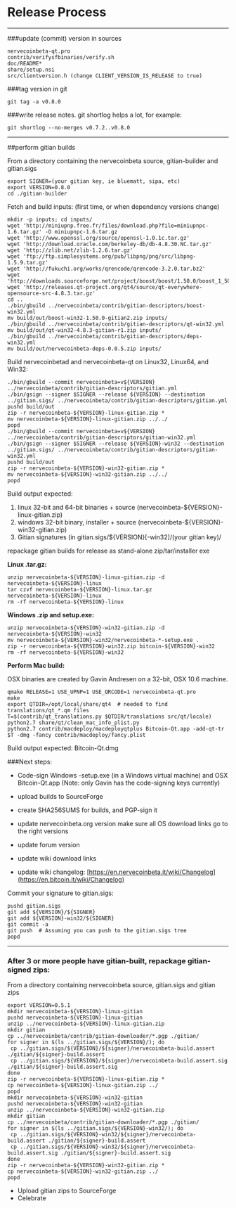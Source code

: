 Release Process
====================

* * *

###update (commit) version in sources


	nervecoinbeta-qt.pro
	contrib/verifysfbinaries/verify.sh
	doc/README*
	share/setup.nsi
	src/clientversion.h (change CLIENT_VERSION_IS_RELEASE to true)

###tag version in git

	git tag -a v0.8.0

###write release notes. git shortlog helps a lot, for example:

	git shortlog --no-merges v0.7.2..v0.8.0

* * *

##perform gitian builds

 From a directory containing the nervecoinbeta source, gitian-builder and gitian.sigs
  
	export SIGNER=(your gitian key, ie bluematt, sipa, etc)
	export VERSION=0.8.0
	cd ./gitian-builder

 Fetch and build inputs: (first time, or when dependency versions change)

	mkdir -p inputs; cd inputs/
	wget 'http://miniupnp.free.fr/files/download.php?file=miniupnpc-1.6.tar.gz' -O miniupnpc-1.6.tar.gz
	wget 'http://www.openssl.org/source/openssl-1.0.1c.tar.gz'
	wget 'http://download.oracle.com/berkeley-db/db-4.8.30.NC.tar.gz'
	wget 'http://zlib.net/zlib-1.2.6.tar.gz'
	wget 'ftp://ftp.simplesystems.org/pub/libpng/png/src/libpng-1.5.9.tar.gz'
	wget 'http://fukuchi.org/works/qrencode/qrencode-3.2.0.tar.bz2'
	wget 'http://downloads.sourceforge.net/project/boost/boost/1.50.0/boost_1_50_0.tar.bz2'
	wget 'http://releases.qt-project.org/qt4/source/qt-everywhere-opensource-src-4.8.3.tar.gz'
	cd ..
	./bin/gbuild ../nervecoinbeta/contrib/gitian-descriptors/boost-win32.yml
	mv build/out/boost-win32-1.50.0-gitian2.zip inputs/
	./bin/gbuild ../nervecoinbeta/contrib/gitian-descriptors/qt-win32.yml
	mv build/out/qt-win32-4.8.3-gitian-r1.zip inputs/
	./bin/gbuild ../nervecoinbeta/contrib/gitian-descriptors/deps-win32.yml
	mv build/out/nervecoinbeta-deps-0.0.5.zip inputs/

 Build nervecoinbetad and nervecoinbeta-qt on Linux32, Linux64, and Win32:
  
	./bin/gbuild --commit nervecoinbeta=v${VERSION} ../nervecoinbeta/contrib/gitian-descriptors/gitian.yml
	./bin/gsign --signer $SIGNER --release ${VERSION} --destination ../gitian.sigs/ ../nervecoinbeta/contrib/gitian-descriptors/gitian.yml
	pushd build/out
	zip -r nervecoinbeta-${VERSION}-linux-gitian.zip *
	mv nervecoinbeta-${VERSION}-linux-gitian.zip ../../
	popd
	./bin/gbuild --commit nervecoinbeta=v${VERSION} ../nervecoinbeta/contrib/gitian-descriptors/gitian-win32.yml
	./bin/gsign --signer $SIGNER --release ${VERSION}-win32 --destination ../gitian.sigs/ ../nervecoinbeta/contrib/gitian-descriptors/gitian-win32.yml
	pushd build/out
	zip -r nervecoinbeta-${VERSION}-win32-gitian.zip *
	mv nervecoinbeta-${VERSION}-win32-gitian.zip ../../
	popd

  Build output expected:

  1. linux 32-bit and 64-bit binaries + source (nervecoinbeta-${VERSION}-linux-gitian.zip)
  2. windows 32-bit binary, installer + source (nervecoinbeta-${VERSION}-win32-gitian.zip)
  3. Gitian signatures (in gitian.sigs/${VERSION}[-win32]/(your gitian key)/

repackage gitian builds for release as stand-alone zip/tar/installer exe

**Linux .tar.gz:**

	unzip nervecoinbeta-${VERSION}-linux-gitian.zip -d nervecoinbeta-${VERSION}-linux
	tar czvf nervecoinbeta-${VERSION}-linux.tar.gz nervecoinbeta-${VERSION}-linux
	rm -rf nervecoinbeta-${VERSION}-linux

**Windows .zip and setup.exe:**

	unzip nervecoinbeta-${VERSION}-win32-gitian.zip -d nervecoinbeta-${VERSION}-win32
	mv nervecoinbeta-${VERSION}-win32/nervecoinbeta-*-setup.exe .
	zip -r nervecoinbeta-${VERSION}-win32.zip bitcoin-${VERSION}-win32
	rm -rf nervecoinbeta-${VERSION}-win32

**Perform Mac build:**

  OSX binaries are created by Gavin Andresen on a 32-bit, OSX 10.6 machine.

	qmake RELEASE=1 USE_UPNP=1 USE_QRCODE=1 nervecoinbeta-qt.pro
	make
	export QTDIR=/opt/local/share/qt4  # needed to find translations/qt_*.qm files
	T=$(contrib/qt_translations.py $QTDIR/translations src/qt/locale)
	python2.7 share/qt/clean_mac_info_plist.py
	python2.7 contrib/macdeploy/macdeployqtplus Bitcoin-Qt.app -add-qt-tr $T -dmg -fancy contrib/macdeploy/fancy.plist

 Build output expected: Bitcoin-Qt.dmg

###Next steps:

* Code-sign Windows -setup.exe (in a Windows virtual machine) and
  OSX Bitcoin-Qt.app (Note: only Gavin has the code-signing keys currently)

* upload builds to SourceForge

* create SHA256SUMS for builds, and PGP-sign it

* update nervecoinbeta.org version
  make sure all OS download links go to the right versions

* update forum version

* update wiki download links

* update wiki changelog: [https://en.nervecoinbeta.it/wiki/Changelog](https://en.bitcoin.it/wiki/Changelog)

Commit your signature to gitian.sigs:

	pushd gitian.sigs
	git add ${VERSION}/${SIGNER}
	git add ${VERSION}-win32/${SIGNER}
	git commit -a
	git push  # Assuming you can push to the gitian.sigs tree
	popd

-------------------------------------------------------------------------

### After 3 or more people have gitian-built, repackage gitian-signed zips:

From a directory containing nervecoinbeta source, gitian.sigs and gitian zips

	export VERSION=0.5.1
	mkdir nervecoinbeta-${VERSION}-linux-gitian
	pushd nervecoinbeta-${VERSION}-linux-gitian
	unzip ../nervecoinbeta-${VERSION}-linux-gitian.zip
	mkdir gitian
	cp ../nervecoinbeta/contrib/gitian-downloader/*.pgp ./gitian/
	for signer in $(ls ../gitian.sigs/${VERSION}/); do
	 cp ../gitian.sigs/${VERSION}/${signer}/nervecoinbeta-build.assert ./gitian/${signer}-build.assert
	 cp ../gitian.sigs/${VERSION}/${signer}/nervecoinbeta-build.assert.sig ./gitian/${signer}-build.assert.sig
	done
	zip -r nervecoinbeta-${VERSION}-linux-gitian.zip *
	cp nervecoinbeta-${VERSION}-linux-gitian.zip ../
	popd
	mkdir nervecoinbeta-${VERSION}-win32-gitian
	pushd nervecoinbeta-${VERSION}-win32-gitian
	unzip ../nervecoinbeta-${VERSION}-win32-gitian.zip
	mkdir gitian
	cp ../nervecoinbeta/contrib/gitian-downloader/*.pgp ./gitian/
	for signer in $(ls ../gitian.sigs/${VERSION}-win32/); do
	 cp ../gitian.sigs/${VERSION}-win32/${signer}/nervecoinbeta-build.assert ./gitian/${signer}-build.assert
	 cp ../gitian.sigs/${VERSION}-win32/${signer}/nervecoinbeta-build.assert.sig ./gitian/${signer}-build.assert.sig
	done
	zip -r nervecoinbeta-${VERSION}-win32-gitian.zip *
	cp nervecoinbeta-${VERSION}-win32-gitian.zip ../
	popd

- Upload gitian zips to SourceForge
- Celebrate 

